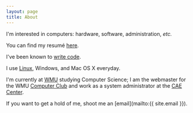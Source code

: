 ```yaml
---
layout: page
title: About
---
```


I'm interested in computers: hardware, software, administration, *etc.*

You can find my resumé [here](/resume.pdf).

I've been known to [write code](http://www.github.com/scott-linder/).

I use [Linux](https://www.archlinux.org/), Windows, and Mac OS X everyday.

I'm currently at [WMU](http://www.wmich.edu/) studying Computer Science; I am
the webmaster for the WMU [Computer Club](http://ccowmu.org/) and work as a
system administrator at the [CAE Center](http://www.wmich.edu/engineer/cae/).

If you want to get a hold of me, shoot me an
[email](mailto:{{ site.email }}).
